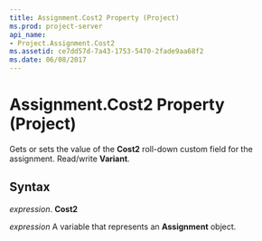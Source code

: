 ```yaml
---
title: Assignment.Cost2 Property (Project)
ms.prod: project-server
api_name:
- Project.Assignment.Cost2
ms.assetid: ce7dd57d-7a43-1753-5470-2fade9aa68f2
ms.date: 06/08/2017
---
```



# Assignment.Cost2 Property (Project)

Gets or sets the value of the **Cost2** roll-down custom field for the assignment. Read/write **Variant**.


## Syntax

 _expression_. **Cost2**

 _expression_ A variable that represents an **Assignment** object.


